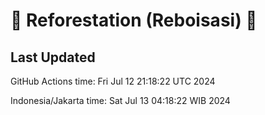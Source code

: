
# 🌳 Reforestation (Reboisasi) 🌲

## Last Updated

GitHub Actions time: Fri Jul 12 21:18:22 UTC 2024

Indonesia/Jakarta time: Sat Jul 13 04:18:22 WIB 2024
